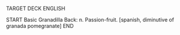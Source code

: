TARGET DECK
ENGLISH

START
Basic
Granadilla
Back: n. Passion-fruit. [spanish, diminutive of granada pomegranate]
END
